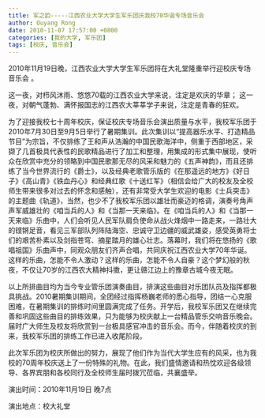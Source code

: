 ```yaml
---
title: 军之韵-----江西农业大学大学生军乐团庆我校70华诞专场音乐会
author: Ouyang Rong
date: 2010-11-07 17:57:00 +0800
categories: [我的大学, 军乐团]
tags: [校庆, 音乐会]
---
```


2010年11月19日晚，江西农业大学大学生军乐团将在大礼堂隆重举行迎校庆专场音乐会 。

这一夜，对栉风沐雨、悠悠70载的江西农业大学来说，注定是欢庆的华章； 这一夜，对朝气蓬勃、满怀报国志的江西农大莘莘学子来说，注定是青春的狂欢。

为了迎接我校七十周年校庆，保证校庆专场音乐会演出质量与水平，我校军乐团于2010年7月30日至9月5日举行了暑期集训。此次集训以“提高器乐水平、打造精品节目”为宗旨，不仅排练了王和声从浩瀚的中国民歌海洋中，侧重于西部地区，采撷了几首极具代表性的民歌精品进行了加工和整理，用集成的形式集中展现，使听众在欣赏中充分的领略到中国民歌那无尽的风采和魅力的《五声神韵》，而且还排练了当今世界流行的《爵士》，以及经典老歌管乐版的《在那遥远的地方》《好日子》《高山青》《铁血丹心》和经典红歌《十送红军》（相信会给广大的校友及全校师生带来很多对过去的怀念和感触），还有非常受大学生欢迎的电影《士兵突击》的主题曲《轨道》，当然，也少不了我校军乐团以雄壮而豪迈的格调，演奏号角声声军威雄壮的《咱当兵的人》和《当那一天来临》。在《咱当兵的人》和《当那一天来临》乐曲中，人们会听见人民军队肩负使命从战火烽烟中一路走来，一路壮大的铿锵足音，看见三军部队列阵陆海空、忠诚守卫边疆的威武雄姿，感受英勇将士们的艰苦朴素以及剑指苍穹、摘星踏月的雄心壮志。落幕时，我们将在悠扬的《歌唱祖国》乐曲声中，同观众朋友们齐声合唱，共同庆祝江西农业大学70年华诞。这样的乐曲，怎能不令人激动？这样的乐曲，怎能不令人自豪？这个梦幻般的秋夜，不仅让70岁的江西农大精神抖擞，更让赣江边上的豫章古城今夜无眠。   

以上所排曲目均为当今专业管乐团演奏曲目，排演这些曲目对乐团队员及指挥都极具挑战。2010暑期集训期间，全团经过指挥杨巍老师的悉心指导，团结一心克服困难，在暑期集训的排练时间里圆满完成了任务。开学后，我校军乐团又在继续完善和巩固这些曲目的排练效果，只为能够为校庆献上一台精品管乐交响音乐晚会。届时广大师生及校友将欣赏到一台极具感官冲击的音乐会。而今，伴随着校庆的到来，我校军乐团的排练工作已进入收尾阶段。

此次军乐团为校庆所做出的努力，展现了他们作为当代大学生应有的风采，也为我校的70周年校庆送上了一份特殊的礼物。在此，我们盛情邀请和热忱欢迎各级领导、各界宾朋和各校同行及全校师生届时拨冗莅临，共襄盛举。

演出时间：2010年11月19日 晚7点

演出地点：校大礼堂     
